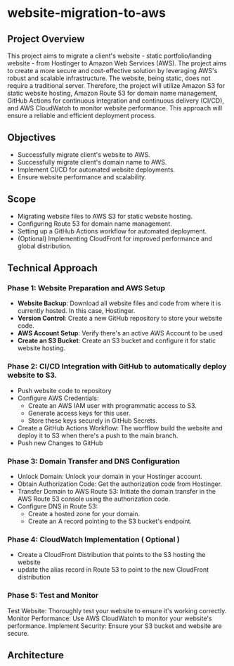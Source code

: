 # website-migration-to-aws

## Project Overview

This project aims to migrate a client's website -  static portfolio/landing website - from Hostinger to Amazon Web Services (AWS). The project aims to create a more secure and cost-effective solution by leveraging AWS's robust and scalable infrastructure. The website, being static, does not require a traditional server. Therefore, the project will utilize Amazon S3 for static website hosting, Amazon Route 53 for domain name management, GitHub Actions for continuous integration and continuous delivery (CI/CD), and AWS CloudWatch to monitor website performance. This approach will ensure a reliable and efficient deployment process.

## Objectives

- Successfully migrate client's website to AWS.
- Successfully migrate client's domain name to AWS.
- Implement CI/CD  for automated website deployments.
- Ensure website performance and scalability.


## Scope

- Migrating website files to AWS S3 for static website hosting.
- Configuring Route 53 for domain name management.
- Setting up a GitHub Actions workflow for automated deployment.
- (Optional) Implementing CloudFront for improved performance and global distribution.

## Technical Approach

### Phase 1: Website Preparation and AWS Setup

- **Website Backup**: Download all website files and code from where it is currently hosted. In this case, Hostinger.
- **Version Control**: Create a new GitHub repository to store your website code.
- **AWS Account Setup**: Verify there's an active AWS Account to be used
- **Create an S3 Bucket**: Create an S3 bucket and configure it for static website hosting.

### Phase 2: CI/CD Integration with GitHub to automatically deploy website to S3.

- Push website code to repository
- Configure AWS Credentials:
    - Create an AWS IAM user with programmatic access to S3.
    - Generate access keys for this user.
    - Store these keys securely in GitHub Secrets.
- Create a GitHub Actions Workflow: The worfflow build the website and deploy it to S3 when there's a push to the main branch. 
- Push new Changes to GitHub

### Phase 3: Domain Transfer and DNS Configuration

- Unlock Domain: Unlock your domain in your Hostinger account.
- Obtain Authorization Code: Get the authorization code from Hostinger.
- Transfer Domain to AWS Route 53: Initiate the domain transfer in the AWS Route 53 console using the authorization code.
- Configure DNS in Route 53:
  - Create a hosted zone for your domain.
  - Create an A record pointing to the S3 bucket's endpoint.
 
### Phase 4: CloudWatch Implementation ( Optional )

- Create a CloudFront Distribution that points to the S3 hosting the website
- update the alias record in Route 53 to point to the new CloudFront distribution
 
### Phase 5: Test and Monitor

Test Website: Thoroughly test your website to ensure it's working correctly.
Monitor Performance: Use AWS CloudWatch to monitor your website's performance.
Implement Security: Ensure your S3 bucket and website are secure.



## Architecture 
